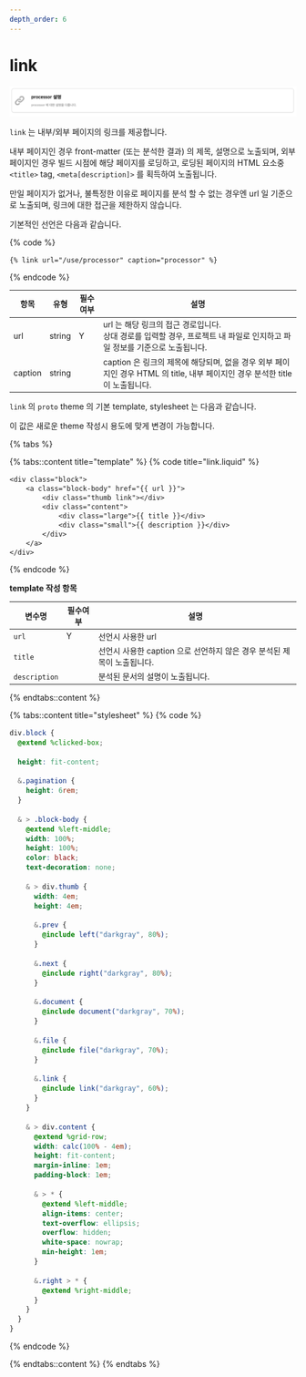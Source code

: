 ```yaml
---
depth_order: 6
---
```


# link

![](../../assets/images/link.png)

`link` 는 내부/외부 페이지의 링크를 제공합니다.

내부 페이지인 경우 front-matter (또는 분석한 결과) 의 제목, 설명으로 노출되며, 외부 페이지인 경우 빌드 시점에 해당 페이지를 로딩하고, 로딩된 페이지의 HTML 요소중 `<title>` tag, `<meta[description]>` 를 획득하여 노출됩니다.

만일 페이지가 없거나, 불특정한 이유로 페이지를 분석 할 수 없는 경우엔 url 일 기준으로 노출되며, 링크에 대한 접근을 제한하지 않습니다.

기본적인 선언은 다음과 같습니다.

{% code %}
```liquid
{% link url="/use/processor" caption="processor" %}
```
{% endcode %}

| 항목      | 유형     | 필수여부 | 설명                                                                                   |
|---------|--------|------|--------------------------------------------------------------------------------------|
| url     | string | Y    | url 는 해당 링크의 접근 경로입니다.<br/>상대 경로를 입력할 경우, 프로젝트 내 파일로 인지하고 파일 정보를 기준으로 노출됩니다.         |
| caption | string |      | caption 은 링크의 제목에 해당되며, 없을 경우 외부 페이지인 경우 HTML 의 title, 내부 페이지인 경우 분석한 title 이 노출됩니다. |

`link` 의 `proto` theme 의 기본 template, stylesheet 는 다음과 같습니다.

이 값은 새로운 theme 작성시 용도에 맞게 변경이 가능합니다.

{% tabs %}

{% tabs::content title="template" %}
{% code title="link.liquid" %}
```liquid
<div class="block">
    <a class="block-body" href="{{ url }}">
        <div class="thumb link"></div>
        <div class="content">
            <div class="large">{{ title }}</div>
            <div class="small">{{ description }}</div>
        </div>
    </a>
</div>
```
{% endcode %}

**template 작성 항목**

| 변수명           | 필수여부 | 설명                                           |
|---------------|------|----------------------------------------------|
| `url`         | Y    | 선언시 사용한 url                                  |
| `title`       |      | 선언시 사용한 caption 으로 선언하지 않은 경우 분석된 제목이 노출됩니다. |
| `description` |      | 분석된 문서의 설명이 노출됩니다.                           |
{% endtabs::content %}

{% tabs::content title="stylesheet" %}
{% code %}
```scss
div.block {
  @extend %clicked-box;

  height: fit-content;

  &.pagination {
    height: 6rem;
  }

  & > .block-body {
    @extend %left-middle;
    width: 100%;
    height: 100%;
    color: black;
    text-decoration: none;

    & > div.thumb {
      width: 4em;
      height: 4em;

      &.prev {
        @include left("darkgray", 80%);
      }

      &.next {
        @include right("darkgray", 80%);
      }

      &.document {
        @include document("darkgray", 70%);
      }

      &.file {
        @include file("darkgray", 70%);
      }

      &.link {
        @include link("darkgray", 60%);
      }
    }

    & > div.content {
      @extend %grid-row;
      width: calc(100% - 4em);
      height: fit-content;
      margin-inline: 1em;
      padding-block: 1em;

      & > * {
        @extend %left-middle;
        align-items: center;
        text-overflow: ellipsis;
        overflow: hidden;
        white-space: nowrap;
        min-height: 1em;
      }

      &.right > * {
        @extend %right-middle;
      }
    }
  }
}
```
{% endcode %}

{% endtabs::content %}
{% endtabs %}
